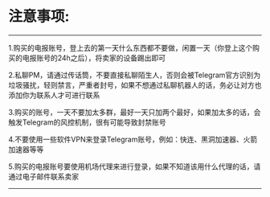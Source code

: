 # 注意事项:

-------------------

1.购买的电报账号，登上去的第一天什么东西都不要做，闲置一天（你登上这个购买的电报账号的24h之后），将卖家的设备踢出即可

2.私聊PM，请通过传话筒，不要直接私聊陌生人，否则会被Telegram官方识别为垃圾骚扰，轻则禁言，严重者封号，如果不想通过私聊机器人的话，务必让对方也添加你为联系人才可进行联系

3.购买的账号，一天不要加太多群，最好一天只加两个最好，如果加太多的话，会触发Telegram的风控机制，很有可能导致封禁账号

4.不要使用一些软件VPN来登录Telegram账号，例如：快连、黑洞加速器、火箭加速器等等

5.购买的电报账号要使用机场代理来进行登录，如果不知道该用什么代理的话，请通过电子邮件联系卖家

-------------------